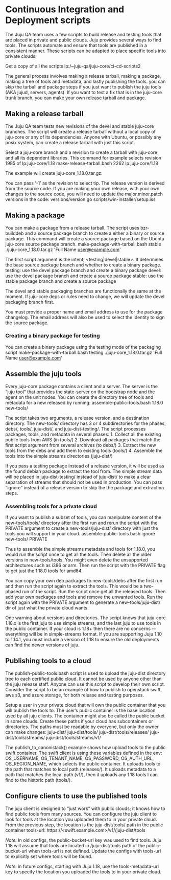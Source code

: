 # Continuous Integration and Deployment scripts

The Juju QA team uses a few scripts to build release and testing tools
that are placed in private and public clouds. Juju provides several ways
to find tools. The scripts automate and ensure that tools are published
in a consistent manner. These scripts can be adapted to place specific
tools into private clouds.

Get a copy of all the scripts
    lp:/~juju-qa/juju-core/ci-cd-scripts2

The general process involves making a release tarball, making a package,
making a tree of tools and metadata, and lastly publishing the tools.
you can skip the tarball and package steps if you just want to publish
the juju tools (AKA jujud, servers, agents). If you want to test a fix
that is in the juju-core trunk branch, you can make your own release
tarball and package.


## Making a release tarball

The Juju QA team tests new revisions of the devel and stable juju-core
branches. The script will create a release tarball without a local copy
of juju-core or any of its dependencies. Anyone with Ubuntu, or possibly
any posix system, can create a release tarball with just this script.

Select a juju-core branch and a revision to create a tarball with
juju-core and all its dependent libraries. This command for example
selects revision 1985 of lp:juju-core/1.18
	make-release-tarball.bash 2262 lp:juju-core/1.18

The example will create juju-core_1.18.0.tar.gz.

You can pass ‘-1’ as the revision to select tip. The release version is
derived from the source code. If you are making your own release, with
your own changes to the source code, you will need to update the
major.minor.patch versions in the code:
	versions/version.go
	scripts/win-installer/setup.iss


## Making a package

You can make a package from a release tarball. The script uses
bzr-builddeb and a source package branch to create a either a binary or
source package. This command will create a source package based on the
Ubuntu juju-core source package branch.
	make-package-with-tarball.bash stable ./juju-core_1.18.0.tar.gz 'Full Name <user@example.com>'

The first script argument is the intent, <testing|devel|stable>. It
determines the base source package branch and whether to create a binary
package.
	testing: use the devel package  branch and create a binary package
	devel: use the devel package  branch and create a source package
	stable: use the stable package branch and create a source package

The devel and stable packaging branches are functionally the same at the
moment. If juju-core deps or rules need to change, we will update the
devel packaging branch first.

You must provide a proper name and email address to use for the package
changelog. The email address will also be used to select the identity to
sign the source package.


### Creating a binary package for testing

You can create a binary package using the testing mode of the packaging
script
    make-package-with-tarball.bash testing ./juju-core_1.18.0.tar.gz 'Full Name <user@example.com>'


## Assemble the juju tools

Every juju-core package contains a client and a server. The server is
the “juju tool”  that provides the state-server on the bootstrap node
and the agent on the unit nodes. You can create the directory tree of
tools and metadata for a new released by running:
	assemble-public-tools.bash 1.18.0 new-tools/

The script takes two arguments, a release version, and a destination
directory. The new-tools/ directory has 3 or 4 subdirectories for the
phases, debs/, tools/, juju-dist/, and juju-dist-testing/. The script
processes packages, tools, and metadata in several phases:
	1. Collect all the existing public tools from AWS (in tools/)
	2. Download all packages that match the first script argument
       from several archives (to debs/)
	3. Extract the new tools from the debs and add them to existing tools (tools/)
	4. Assemble the tools into the simple streams directories (juju-dist/)

If you pass a testing package instead of a release version, it will be
used as the found debian package to extract the tool from. The simple
stream data will be placed in juju-dist-testing/ instead of juju-dist/
to make a clear separation of streams that should not be used in
production. You can pass “ignore” instead of a release version to skip
the the package and extraction steps.


### Assembling tools for a private cloud

If you want to publish a subset of tools, you can manipulate content of
the new-tools/tools/ directory after the first run and rerun the script
with the PRIVATE argument to create a new-tools/juju-dist/ directory
with just the tools you will support in your cloud.
	assemble-public-tools.bash ignore new-tools/ PRIVATE

Thus to assemble the simple streams metadata and tools for 1.18.0, you
would run the script once to get all the tools. Then delete all the
older versions in new-tools/tools. You might even delete the unsupported
architectures such as i386 or arm. Then run the script with the PRIVATE
flag to get just the 1.18.0 tools for amd64.

You can copy your own deb packages to new-tools/debs after the first run
and then run the script again to extract the tools. This would be a
two-phased run of the  script. Run the script once  get all the released
tools.  Then add your own packages and tools and remove the unwanted
tools. Run the script again with the PRIVATE argument to generate a
new-tools/juju-dist/ dir of just what the private cloud wants.

One warning about versions and directories. The script knows that
juju-core 1.18.x is the first juju to use simple streams, and the last
juju to use tools in the public container. If your cloud is 1.18+ then
there are no concerns -- everything will be in simple-streams format. If
you are supporting Juju 1.10 to 1.14.1, you must include a version of
1.18 to ensure the old deployments can find the newer versions of juju.


## Publishing tools to a cloud

The publish-public-tools.bash script is used to upload the juju-dist
directory tree to each certified public cloud. It cannot be used by
anyone other than the juju release staff. Anyone can use this script to
develop their own script. Consider the script to be an example of how to
publish to openstack swift, aws s3, and azure storage, for both release
and testing purposes.

Setup a user in your private cloud that will own the public container
that you will publish the tools to. The user’s public container is the
base location used by all juju clients. The container might also be
called the public bucket in some clouds. Create these paths if your
cloud has subcontainers or directories. The paths must be readable by
everyone, but only the owner can make changes:
	juju-dist/
	juju-dist/tools/
	juju-dist/tools/releases/
	juju-dist/tools/streams/
	juju-dist/tools/streams/v1/

The publish_to_canonistack() example shows how upload tools to the
public swift container. The swift client is using these variables
defined in the env: OS_USERNAME, OS_TENANT_NAME, OS_PASSWORD,
OS_AUTH_URL, OS_REGION_NAME, which selects the public container. It
uploads tools to the path that matches to local path (releases/). It
uploads metadata to a path that matches the local path (v1/), then it
uploads any 1.18 tools I can find to the historic path (tools/).


## Configure clients to use the published tools

The juju client is designed to “just work” with public clouds; it knows
how to find public tools from many sources. You can configure the juju
client to look for tools at the location you uploaded them to in  your
private cloud.  From the previous step, the location is the
juju-dist/tools/ path in the public container
	tools-url: https://<swift.example.com>/v1/<public-container>/juju-dist/tools

*Note:* In old configs, the public-bucket-url key was used to find tools.
Juju 1.18 will assume that tools are located in /juju-dist/tools path of
the public-bucket-url when tools-url is not defined. Update the configs
with tools-url to explicitly set where tools will be found.

*Note:* in future configs, starting with Juju 1.18, use the
tools-metadata-url key to specify the location you uploaded the tools to
in your private cloud.
